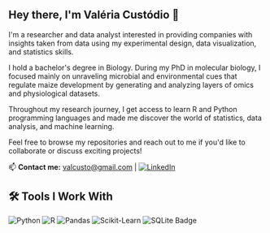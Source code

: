 ## Hey there, I'm Valéria Custódio 👋

I'm a researcher and data analyst interested in providing companies with insights taken from data using my experimental design, data visualization, and statistics skills.

I hold a bachelor's degree in Biology. During my PhD in molecular biology, I focused mainly on unraveling microbial and environmental cues that regulate maize development by generating and analyzing layers of omics and physiological datasets. 

Throughout my research journey, I get access to learn R and Python programming languages and made me discover the world of statistics, data analysis, and machine learning.

Feel free to browse my repositories and reach out to me if you'd like to collaborate or discuss exciting projects!

📫 **Contact me:** valcusto@gmail.com | [![LinkedIn](https://img.shields.io/badge/LinkedIn-0A66C2?style=for-the-badge&logo=linkedin&logoColor=white)](https://www.linkedin.com/in/valeriacustodio/)

## 🛠️ Tools I Work With

![Python](https://img.shields.io/badge/Python-3776AB?style=for-the-badge&logo=python&logoColor=white)
![R](https://img.shields.io/badge/R-276DC3?style=for-the-badge&logo=r&logoColor=white)
![Pandas](https://img.shields.io/badge/Pandas-150458?style=for-the-badge&logo=pandas&logoColor=white)
![Scikit-Learn](https://img.shields.io/badge/Scikit--Learn-F7931E?style=for-the-badge&logo=scikit-learn&logoColor=white)
![SQLite Badge](https://img.shields.io/badge/SQLite-%23003B57?logo=sqlite&style=for-the-badge)





<!--
**valcusto/valcusto** is a ✨ _special_ ✨ repository because its `README.md` (this file) appears on your GitHub profile.

Here are some ideas to get you started:

- 🔭 I’m currently working on ...
- 🌱 I’m currently learning ...
- 👯 I’m looking to collaborate on ...
- 🤔 I’m looking for help with ...
- 💬 Ask me about ...
- 📫 How to reach me: ...
- 😄 Pronouns: ...
- ⚡ Fun fact: ...
-->
